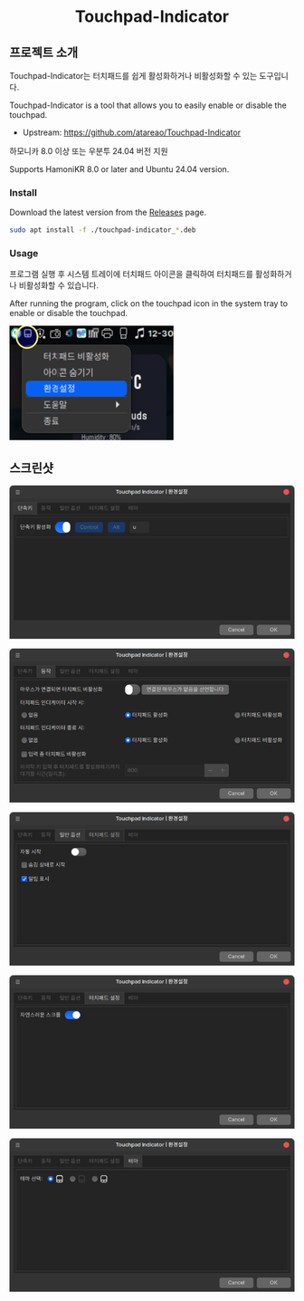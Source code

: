 <h1 align="center">Touchpad-Indicator </h1>

## 프로젝트 소개

Touchpad-Indicator는 터치패드를 쉽게 활성화하거나 비활성화할 수 있는 도구입니다.

Touchpad-Indicator is a tool that allows you to easily enable or disable the touchpad.

- Upstream: https://github.com/atareao/Touchpad-Indicator

하모니카 8.0 이상 또는 우분투 24.04 버전 지원

Supports HamoniKR 8.0 or later and Ubuntu 24.04 version.


### Install

Download the latest version from the [Releases](https://github.com/hamonikr/touchpad-indicator/releases) page.

```bash
sudo apt install -f ./touchpad-indicator_*.deb
```

### Usage

프로그램 실행 후 시스템 트레이에 터치패드 아이콘을 클릭하여 터치패드를 활성화하거나 비활성화할 수 있습니다.

After running the program, click on the touchpad icon in the system tray to enable or disable the touchpad.

![스크린샷](./docs/tray.png)

## 스크린샷

![스크린샷](./docs/app-1.png)

![스크린샷](./docs/app-2.png)

![스크린샷](./docs/app-3.png)

![스크린샷](./docs/app-4.png)

![스크린샷](./docs/app-5.png)

